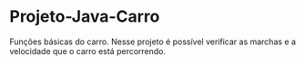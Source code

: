 # Projeto-Java-Carro
Funções básicas do carro. Nesse projeto é possível verificar as marchas e a velocidade que o carro está percorrendo.
